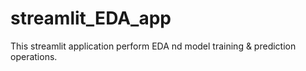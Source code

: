 # streamlit_EDA_app
This streamlit application perform EDA nd model training &amp; prediction operations.
